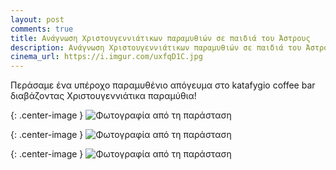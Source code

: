 ```yaml
---
layout: post
comments: true
title: Ανάγνωση Χριστουγεννιάτικων παραμυθιών σε παιδιά του Άστρους
description: Ανάγνωση Χριστουγεννιάτικων παραμυθιών σε παιδιά του Άστρους στο Bar Καταφύγιο
cinema_url: https://i.imgur.com/uxfqD1C.jpg
---
```


Περάσαμε ένα υπέροχο παραμυθένιο απόγευμα στο katafygio coffee bar διαβάζοντας Χριστουγεννιάτικα παραμύθια!

{: .center-image } 
![Φωτογραφία από τη παράσταση](https://i.imgur.com/hyFyMAY.jpg)

{: .center-image } 
![Φωτογραφία από τη παράσταση](https://i.imgur.com/v01tZjP.jpg)

{: .center-image } 
![Φωτογραφία από τη παράσταση](https://i.imgur.com/dlCEnbC.jpg)